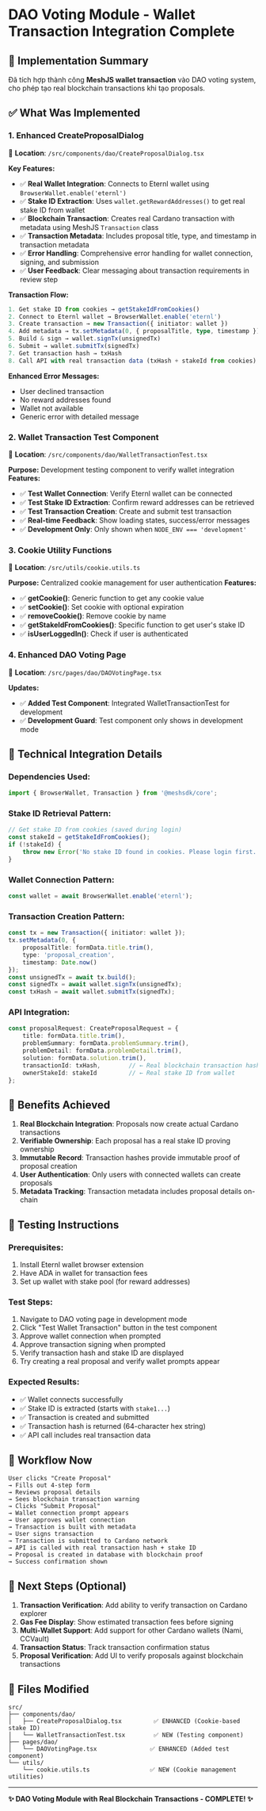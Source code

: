 # DAO Voting Module - Wallet Transaction Integration Complete

## 🎯 **Implementation Summary**

Đã tích hợp thành công **MeshJS wallet transaction** vào DAO voting system, cho phép tạo real blockchain transactions khi tạo proposals.

## ✅ **What Was Implemented**

### **1. Enhanced CreateProposalDialog**
📍 **Location**: `/src/components/dao/CreateProposalDialog.tsx`

**Key Features:**
- ✅ **Real Wallet Integration**: Connects to Eternl wallet using `BrowserWallet.enable('eternl')`
- ✅ **Stake ID Extraction**: Uses `wallet.getRewardAddresses()` to get real stake ID from wallet
- ✅ **Blockchain Transaction**: Creates real Cardano transaction with metadata using MeshJS `Transaction` class
- ✅ **Transaction Metadata**: Includes proposal title, type, and timestamp in transaction metadata
- ✅ **Error Handling**: Comprehensive error handling for wallet connection, signing, and submission
- ✅ **User Feedback**: Clear messaging about transaction requirements in review step

**Transaction Flow:**
```typescript
1. Get stake ID from cookies → getStakeIdFromCookies()
2. Connect to Eternl wallet → BrowserWallet.enable('eternl')
3. Create transaction → new Transaction({ initiator: wallet })
4. Add metadata → tx.setMetadata(0, { proposalTitle, type, timestamp })
5. Build & sign → wallet.signTx(unsignedTx)
6. Submit → wallet.submitTx(signedTx)
7. Get transaction hash → txHash
8. Call API with real transaction data (txHash + stakeId from cookies)
```

**Enhanced Error Messages:**
- User declined transaction
- No reward addresses found
- Wallet not available
- Generic error with detailed message

### **2. Wallet Transaction Test Component**
📍 **Location**: `/src/components/dao/WalletTransactionTest.tsx`

**Purpose:** Development testing component to verify wallet integration
**Features:**
- ✅ **Test Wallet Connection**: Verify Eternl wallet can be connected
- ✅ **Test Stake ID Extraction**: Confirm reward addresses can be retrieved
- ✅ **Test Transaction Creation**: Create and submit test transaction
- ✅ **Real-time Feedback**: Show loading states, success/error messages
- ✅ **Development Only**: Only shown when `NODE_ENV === 'development'`

### **3. Cookie Utility Functions**
📍 **Location**: `/src/utils/cookie.utils.ts`

**Purpose:** Centralized cookie management for user authentication
**Features:**
- ✅ **getCookie()**: Generic function to get any cookie value
- ✅ **setCookie()**: Set cookie with optional expiration
- ✅ **removeCookie()**: Remove cookie by name
- ✅ **getStakeIdFromCookies()**: Specific function to get user's stake ID
- ✅ **isUserLoggedIn()**: Check if user is authenticated

### **4. Enhanced DAO Voting Page**
📍 **Location**: `/src/pages/dao/DAOVotingPage.tsx`

**Updates:**
- ✅ **Added Test Component**: Integrated WalletTransactionTest for development
- ✅ **Development Guard**: Test component only shows in development mode

## 🔧 **Technical Integration Details**

### **Dependencies Used:**
```typescript
import { BrowserWallet, Transaction } from '@meshsdk/core';
```

### **Stake ID Retrieval Pattern:**
```typescript
// Get stake ID from cookies (saved during login)
const stakeId = getStakeIdFromCookies();
if (!stakeId) {
    throw new Error('No stake ID found in cookies. Please login first.');
}
```

### **Wallet Connection Pattern:**
```typescript
const wallet = await BrowserWallet.enable('eternl');
```

### **Transaction Creation Pattern:**
```typescript
const tx = new Transaction({ initiator: wallet });
tx.setMetadata(0, {
    proposalTitle: formData.title.trim(),
    type: 'proposal_creation',
    timestamp: Date.now()
});
const unsignedTx = await tx.build();
const signedTx = await wallet.signTx(unsignedTx);
const txHash = await wallet.submitTx(signedTx);
```

### **API Integration:**
```typescript
const proposalRequest: CreateProposalRequest = {
    title: formData.title.trim(),
    problemSummary: formData.problemSummary.trim(),
    problemDetail: formData.problemDetail.trim(),
    solution: formData.solution.trim(),
    transactionId: txHash,        // ← Real blockchain transaction hash
    ownerStakeId: stakeId         // ← Real stake ID from wallet
};
```

## 🎉 **Benefits Achieved**

1. **Real Blockchain Integration**: Proposals now create actual Cardano transactions
2. **Verifiable Ownership**: Each proposal has a real stake ID proving ownership
3. **Immutable Record**: Transaction hashes provide immutable proof of proposal creation
4. **User Authentication**: Only users with connected wallets can create proposals
5. **Metadata Tracking**: Transaction metadata includes proposal details on-chain

## 🧪 **Testing Instructions**

### **Prerequisites:**
1. Install Eternl wallet browser extension
2. Have ADA in wallet for transaction fees
3. Set up wallet with stake pool (for reward addresses)

### **Test Steps:**
1. Navigate to DAO voting page in development mode
2. Click "Test Wallet Transaction" button in the test component
3. Approve wallet connection when prompted
4. Approve transaction signing when prompted
5. Verify transaction hash and stake ID are displayed
6. Try creating a real proposal and verify wallet prompts appear

### **Expected Results:**
- ✅ Wallet connects successfully
- ✅ Stake ID is extracted (starts with `stake1...`)
- ✅ Transaction is created and submitted
- ✅ Transaction hash is returned (64-character hex string)
- ✅ API call includes real transaction data

## 🔄 **Workflow Now**

```
User clicks "Create Proposal" 
→ Fills out 4-step form 
→ Reviews proposal details 
→ Sees blockchain transaction warning
→ Clicks "Submit Proposal"
→ Wallet connection prompt appears
→ User approves wallet connection
→ Transaction is built with metadata
→ User signs transaction
→ Transaction is submitted to Cardano network
→ API is called with real transaction hash + stake ID
→ Proposal is created in database with blockchain proof
→ Success confirmation shown
```

## 🎯 **Next Steps (Optional)**

1. **Transaction Verification**: Add ability to verify transaction on Cardano explorer
2. **Gas Fee Display**: Show estimated transaction fees before signing
3. **Multi-Wallet Support**: Add support for other Cardano wallets (Nami, CCVault)
4. **Transaction Status**: Track transaction confirmation status
5. **Proposal Verification**: Add UI to verify proposals against blockchain transactions

## 📁 **Files Modified**

```
src/
├── components/dao/
│   ├── CreateProposalDialog.tsx         ✅ ENHANCED (Cookie-based stake ID)
│   └── WalletTransactionTest.tsx        ✅ NEW (Testing component)
├── pages/dao/
│   └── DAOVotingPage.tsx               ✅ ENHANCED (Added test component)
└── utils/
    └── cookie.utils.ts                 ✅ NEW (Cookie management utilities)
```

---
**✨ DAO Voting Module with Real Blockchain Transactions - COMPLETE! ✨**